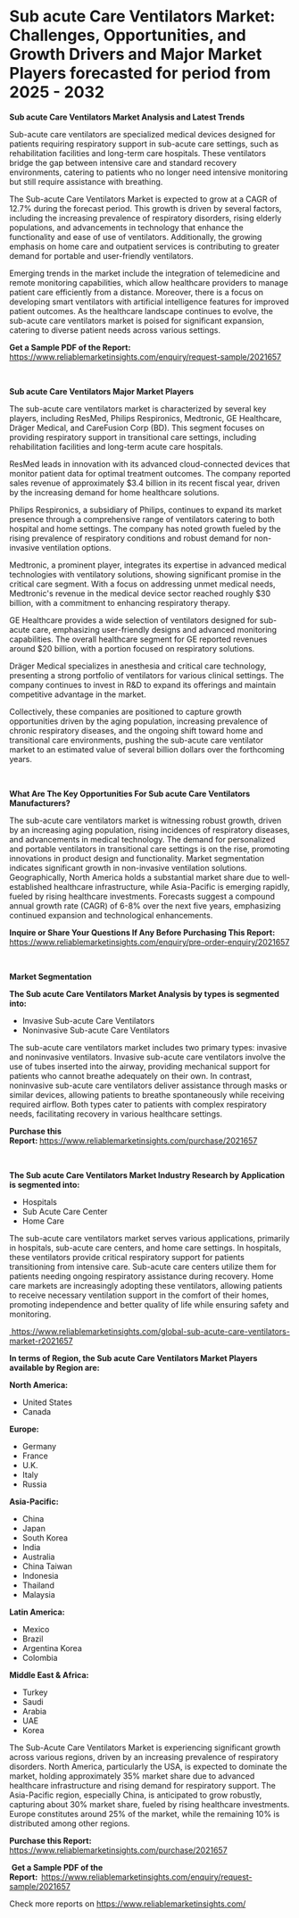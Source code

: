 <p><h1>Sub acute Care Ventilators Market: Challenges, Opportunities, and Growth Drivers and Major Market Players forecasted for period from 2025 - 2032</h1></p><p><strong>Sub acute Care Ventilators Market Analysis and Latest Trends</strong></p>
<p><p>Sub-acute care ventilators are specialized medical devices designed for patients requiring respiratory support in sub-acute care settings, such as rehabilitation facilities and long-term care hospitals. These ventilators bridge the gap between intensive care and standard recovery environments, catering to patients who no longer need intensive monitoring but still require assistance with breathing.</p><p>The Sub-acute Care Ventilators Market is expected to grow at a CAGR of 12.7% during the forecast period. This growth is driven by several factors, including the increasing prevalence of respiratory disorders, rising elderly populations, and advancements in technology that enhance the functionality and ease of use of ventilators. Additionally, the growing emphasis on home care and outpatient services is contributing to greater demand for portable and user-friendly ventilators.</p><p>Emerging trends in the market include the integration of telemedicine and remote monitoring capabilities, which allow healthcare providers to manage patient care efficiently from a distance. Moreover, there is a focus on developing smart ventilators with artificial intelligence features for improved patient outcomes. As the healthcare landscape continues to evolve, the sub-acute care ventilators market is poised for significant expansion, catering to diverse patient needs across various settings.</p></p>
<p><strong>Get a Sample PDF of the Report:&nbsp;</strong> <a href="https://www.reliablemarketinsights.com/enquiry/request-sample/2021657?utm_campaign=3191&utm_medium=2&utm_source=Github&utm_content=ia&utm_term=29032025&utm_id=sub-acute-care-ventilators">https://www.reliablemarketinsights.com/enquiry/request-sample/2021657</a></p>
<p>&nbsp;</p>
<p><strong>Sub acute Care Ventilators Major Market Players</strong></p>
<p><p>The sub-acute care ventilators market is characterized by several key players, including ResMed, Philips Respironics, Medtronic, GE Healthcare, Dräger Medical, and CareFusion Corp (BD). This segment focuses on providing respiratory support in transitional care settings, including rehabilitation facilities and long-term acute care hospitals.</p><p>ResMed leads in innovation with its advanced cloud-connected devices that monitor patient data for optimal treatment outcomes. The company reported sales revenue of approximately $3.4 billion in its recent fiscal year, driven by the increasing demand for home healthcare solutions.</p><p>Philips Respironics, a subsidiary of Philips, continues to expand its market presence through a comprehensive range of ventilators catering to both hospital and home settings. The company has noted growth fueled by the rising prevalence of respiratory conditions and robust demand for non-invasive ventilation options.</p><p>Medtronic, a prominent player, integrates its expertise in advanced medical technologies with ventilatory solutions, showing significant promise in the critical care segment. With a focus on addressing unmet medical needs, Medtronic's revenue in the medical device sector reached roughly $30 billion, with a commitment to enhancing respiratory therapy.</p><p>GE Healthcare provides a wide selection of ventilators designed for sub-acute care, emphasizing user-friendly designs and advanced monitoring capabilities. The overall healthcare segment for GE reported revenues around $20 billion, with a portion focused on respiratory solutions.</p><p>Dräger Medical specializes in anesthesia and critical care technology, presenting a strong portfolio of ventilators for various clinical settings. The company continues to invest in R&D to expand its offerings and maintain competitive advantage in the market.</p><p>Collectively, these companies are positioned to capture growth opportunities driven by the aging population, increasing prevalence of chronic respiratory diseases, and the ongoing shift toward home and transitional care environments, pushing the sub-acute care ventilator market to an estimated value of several billion dollars over the forthcoming years.</p></p>
<p>&nbsp;</p>
<p><strong>What Are The Key Opportunities For Sub acute Care Ventilators Manufacturers?</strong></p>
<p><p>The sub-acute care ventilators market is witnessing robust growth, driven by an increasing aging population, rising incidences of respiratory diseases, and advancements in medical technology. The demand for personalized and portable ventilators in transitional care settings is on the rise, promoting innovations in product design and functionality. Market segmentation indicates significant growth in non-invasive ventilation solutions. Geographically, North America holds a substantial market share due to well-established healthcare infrastructure, while Asia-Pacific is emerging rapidly, fueled by rising healthcare investments. Forecasts suggest a compound annual growth rate (CAGR) of 6-8% over the next five years, emphasizing continued expansion and technological enhancements.</p></p>
<p><strong>Inquire or Share Your Questions If Any Before Purchasing This Report:</strong> <a href="https://www.reliablemarketinsights.com/enquiry/pre-order-enquiry/2021657?utm_campaign=3191&utm_medium=2&utm_source=Github&utm_content=ia&utm_term=29032025&utm_id=sub-acute-care-ventilators">https://www.reliablemarketinsights.com/enquiry/pre-order-enquiry/2021657</a></p>
<p>&nbsp;</p>
<p><strong>Market Segmentation</strong></p>
<p><strong>The Sub acute Care Ventilators Market Analysis by types is segmented into:</strong></p>
<p><ul><li>Invasive Sub-acute Care Ventilators</li><li>Noninvasive Sub-acute Care Ventilators</li></ul></p>
<p><p>The sub-acute care ventilators market includes two primary types: invasive and noninvasive ventilators. Invasive sub-acute care ventilators involve the use of tubes inserted into the airway, providing mechanical support for patients who cannot breathe adequately on their own. In contrast, noninvasive sub-acute care ventilators deliver assistance through masks or similar devices, allowing patients to breathe spontaneously while receiving required airflow. Both types cater to patients with complex respiratory needs, facilitating recovery in various healthcare settings.</p></p>
<p><strong>Purchase this Report:&nbsp;</strong><a href="https://www.reliablemarketinsights.com/purchase/2021657?utm_campaign=3191&utm_medium=2&utm_source=Github&utm_content=ia&utm_term=29032025&utm_id=sub-acute-care-ventilators">https://www.reliablemarketinsights.com/purchase/2021657</a></p>
<p>&nbsp;</p>
<p><strong>The Sub acute Care Ventilators Market Industry Research by Application is segmented into:</strong></p>
<p><ul><li>Hospitals</li><li>Sub Acute Care Center</li><li>Home Care</li></ul></p>
<p><p>The sub-acute care ventilators market serves various applications, primarily in hospitals, sub-acute care centers, and home care settings. In hospitals, these ventilators provide critical respiratory support for patients transitioning from intensive care. Sub-acute care centers utilize them for patients needing ongoing respiratory assistance during recovery. Home care markets are increasingly adopting these ventilators, allowing patients to receive necessary ventilation support in the comfort of their homes, promoting independence and better quality of life while ensuring safety and monitoring.</p></p>
<p><a href="https://www.reliablemarketinsights.com/global-sub-acute-care-ventilators-market-r2021657?utm_campaign=3191&utm_medium=2&utm_source=Github&utm_content=ia&utm_term=29032025&utm_id=sub-acute-care-ventilators">&nbsp;https://www.reliablemarketinsights.com/global-sub-acute-care-ventilators-market-r2021657</a></p>
<p><strong>In terms of Region, the Sub acute Care Ventilators Market Players available by Region are:</strong></p>
<p>
    <p> <strong> North America: </strong>
        <ul>
            <li>United States</li>
            <li>Canada</li>
        </ul>
        </p> 
    <p> <strong> Europe: </strong>
        <ul>
            <li>Germany</li>
            <li>France</li>
            <li>U.K.</li>
            <li>Italy</li>
            <li>Russia</li>
        </ul>
        </p> 
    <p> <strong> Asia-Pacific: </strong>
        <ul>
            <li>China</li>
            <li>Japan</li>
            <li>South Korea</li>
            <li>India</li>
            <li>Australia</li>
            <li>China Taiwan</li>
            <li>Indonesia</li>
            <li>Thailand</li>
            <li>Malaysia</li>
        </ul>
        </p> 
    <p> <strong> Latin America: </strong>
        <ul>
            <li>Mexico</li>
            <li>Brazil</li>
            <li>Argentina Korea</li>
            <li>Colombia</li>
        </ul>
        </p> 
    <p> <strong> Middle East & Africa: </strong>
        <ul>
            <li>Turkey</li>
            <li>Saudi</li>
            <li>Arabia</li>
            <li>UAE</li>
            <li>Korea</li>
        </ul>
    </p>
    </p>
<p><p>The Sub-Acute Care Ventilators Market is experiencing significant growth across various regions, driven by an increasing prevalence of respiratory disorders. North America, particularly the USA, is expected to dominate the market, holding approximately 35% market share due to advanced healthcare infrastructure and rising demand for respiratory support. The Asia-Pacific region, especially China, is anticipated to grow robustly, capturing about 30% market share, fueled by rising healthcare investments. Europe constitutes around 25% of the market, while the remaining 10% is distributed among other regions.</p></p>
<p><strong>Purchase this Report: </strong><a href="https://www.reliablemarketinsights.com/purchase/2021657?utm_campaign=3191&utm_medium=2&utm_source=Github&utm_content=ia&utm_term=29032025&utm_id=sub-acute-care-ventilators">https://www.reliablemarketinsights.com/purchase/2021657</a></p>
<p>&nbsp;<strong>Get a Sample PDF of the Report:&nbsp;&nbsp;</strong><a href="https://www.reliablemarketinsights.com/enquiry/request-sample/2021657?utm_campaign=3191&utm_medium=2&utm_source=Github&utm_content=ia&utm_term=29032025&utm_id=sub-acute-care-ventilators">https://www.reliablemarketinsights.com/enquiry/request-sample/2021657</a></p>
<p><strong></strong></p>
<p>Check more reports on <a href="https://www.reliablemarketinsights.com/?utm_campaign=3191&utm_medium=2&utm_source=Github&utm_content=ia&utm_term=29032025&utm_id=sub-acute-care-ventilators">https://www.reliablemarketinsights.com/</a></p>